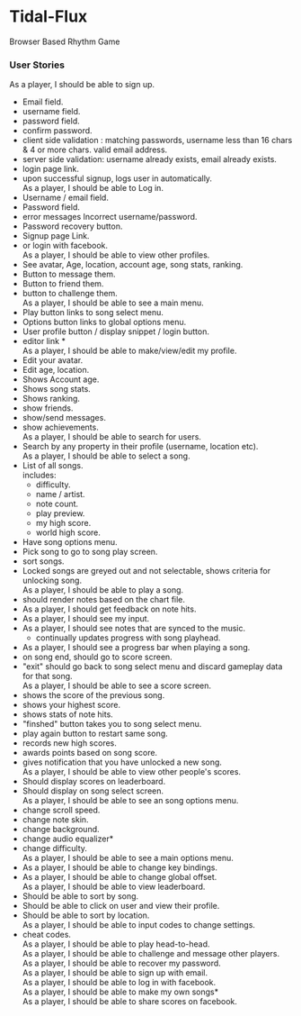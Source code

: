 # Tidal-Flux
Browser Based Rhythm Game

### User Stories
As a player, I should be able to sign up.  
  - Email field.  
  - username field.  
  - password field.  
  - confirm password.  
  - client side validation : matching passwords, username less than 16 chars & 4 or more chars.  valid email address.  
  - server side validation: username already exists, email already exists.  
  - login page link.  
  - upon successful signup, logs user in automatically.  
As a player, I should be able to Log in.  
  - Username / email field.  
  - Password field.  
  - error messages Incorrect username/password.  
  - Password recovery button.  
  - Signup page Link.  
  - or login with facebook.   
As a player, I should be able to view other profiles.   
  - See avatar, Age, location, account age, song stats, ranking.  
  - Button to message them.  
  - Button to friend them.   
  - button to challenge them.  
As a player, I should be able to see a main menu.  
  - Play button links to song select menu.  
  - Options button links to global options menu.  
  - User profile button / display snippet / login button.  
  - editor link *   
As a player, I should be able to make/view/edit my profile.   
  - Edit your avatar.   
  - Edit age, location.    
  - Shows Account age.    
  - Shows song stats.    
  - Shows ranking.   
  - show friends.    
  - show/send messages.   
  - show achievements.   
As a player, I should be able to search for users.  
  - Search by any property in their profile (username, location etc).   
As a player, I should be able to select a song.   
  - List of all songs.  
    includes: 
    - difficulty.  
    - name / artist.  
    - note count.  
    - play preview.  
    - my high score.  
    - world high score.  
  - Have song options menu.  
  - Pick song to go to song play screen.  
  - sort songs.  
  - Locked songs are greyed out and not selectable, shows criteria for unlocking song.    
As a player, I should be able to play a song.   
  - should render notes based on the chart file.        
  - As a player, I should get feedback on note hits.   
  - As a player, I should see my input.   
  - As a player, I should see notes that are synced to the music.   
    - continually updates progress with song playhead.    
  - As a player, I should see a progress bar when playing a song.   
  - on song end, should go to score screen.  
  - "exit" should go back to song select menu and discard gameplay data for that song.  
As a player, I should be able to see a score screen.  
  - shows the score of the previous song.  
  - shows your highest score.  
  - shows stats of note hits.  
  - "finshed" button takes you to song select menu.  
  - play again button to restart same song.   
  - records new high scores.  
  - awards points based on song score.  
  - gives notification that you have unlocked a new song.  
As a player, I should be able to view other people's scores.  
  - Should display scores on leaderboard.  
  - Should display on song select screen.  
As a player, I should be able to see an song options menu.  
  - change scroll speed.  
  - change note skin.  
  - change background.  
  - change audio equalizer*  
  - change difficulty.  
As a player, I should be able to see a main options menu.  
  - As a player, I should be able to change key bindings.  
  - As a player, I should be able to change global offset.   
As a player, I should be able to view leaderboard.  
  - Should be able to sort by song.   
  - Should be able to click on user and view their profile.  
  - Should be able to sort by location.   
As a player, I should be able to input codes to change settings.    
  - cheat codes.   
As a player, I should be able to play head-to-head.  
As a player, I should be able to challenge and message other players.  
As a player, I should be able to recover my password.  
As a player, I should be able to sign up with email.  
As a player, I should be able to log in with facebook.  
As a player, I should be able to make my own songs*    
As a player, I should be able to share scores on facebook.    